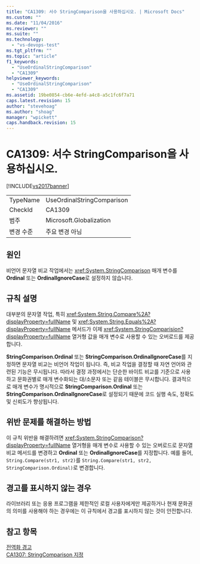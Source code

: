 ```yaml
---
title: "CA1309: 서수 StringComparison을 사용하십시오. | Microsoft Docs"
ms.custom: ""
ms.date: "11/04/2016"
ms.reviewer: ""
ms.suite: ""
ms.technology: 
  - "vs-devops-test"
ms.tgt_pltfrm: ""
ms.topic: "article"
f1_keywords: 
  - "UseOrdinalStringComparison"
  - "CA1309"
helpviewer_keywords: 
  - "UseOrdinalStringComparison"
  - "CA1309"
ms.assetid: 19be0854-cb6e-4efd-a4c8-a5c1fc6f7a71
caps.latest.revision: 15
author: "stevehoag"
ms.author: "shoag"
manager: "wpickett"
caps.handback.revision: 15
---
```

# CA1309: 서수 StringComparison을 사용하십시오.
[!INCLUDE[vs2017banner](../code-quality/includes/vs2017banner.md)]

|||  
|-|-|  
|TypeName|UseOrdinalStringComparison|  
|CheckId|CA1309|  
|범주|Microsoft.Globalization|  
|변경 수준|주요 변경 아님|  
  
## 원인  
 비언어 문자열 비교 작업에서는 <xref:System.StringComparison> 매개 변수를 **Ordinal** 또는 **OrdinalIgnoreCase**로 설정하지 않습니다.  
  
## 규칙 설명  
 대부분의 문자열 작업, 특히 <xref:System.String.Compare%2A?displayProperty=fullName> 및 <xref:System.String.Equals%2A?displayProperty=fullName> 메서드가 이제 <xref:System.StringComparision?displayProperty=fullName> 열거형 값을 매개 변수로 사용할 수 있는 오버로드를 제공합니다.  
  
 **StringComparison.Ordinal** 또는 **StringComparison.OrdinalIgnoreCase**를 지정하면 문자열 비교는 비언어 작업이 됩니다.  즉, 비교 작업을 결정할 때 자연 언어와 관련된 기능은 무시됩니다.  따라서 결정 과정에서는 단순한 바이트 비교를 기준으로 사용하고 문화권별로 매개 변수화되는 대\/소문자 또는 같음 테이블은 무시합니다.  결과적으로 매개 변수가 명시적으로 **StringComparison.Ordinal** 또는 **StringComparison.OrdinalIgnoreCase**로 설정되기 때문에 코드 실행 속도, 정확도 및 신뢰도가 향상됩니다.  
  
## 위반 문제를 해결하는 방법  
 이 규칙 위반을 해결하려면 <xref:System.StringComparison?displayProperty=fullName> 열거형을 매개 변수로 사용할 수 있는 오버로드로 문자열 비교 메서드를 변경하고 **Ordinal** 또는 **OrdinalIgnoreCase**를 지정합니다.  예를 들어, `String.Compare(str1, str2)`를 `String.Compare(str1, str2, StringComparison.Ordinal)`로 변경합니다.  
  
## 경고를 표시하지 않는 경우  
 라이브러리 또는 응용 프로그램을 제한적인 로컬 사용자에게만 제공하거나 현재 문화권의 의미를 사용해야 하는 경우에는 이 규칙에서 경고를 표시하지 않는 것이 안전합니다.  
  
## 참고 항목  
 [전역화 경고](../code-quality/globalization-warnings.md)   
 [CA1307: StringComparison 지정](../code-quality/ca1307-specify-stringcomparison.md)